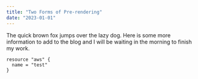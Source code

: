 ```yaml
---
title: "Two Forms of Pre-rendering"
date: "2023-01-01"
---
```


The quick brown fox jumps over the lazy dog. Here is some more information to add to the blog
and I will be waiting in the morning to finish my work.

```hcl
resource "aws" {
  name = "test"
}
```
